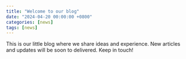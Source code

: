 ```yaml
---
title: "Welcome to our blog"
date: "2024-04-20 00:00:00 +0800"
categories: [news]
tags: [news]
---
```


This is our little blog where we share ideas and experience. New articles and updates will be soon to delivered. Keep in touch!
